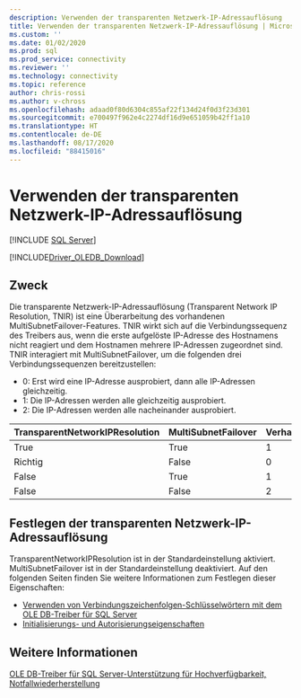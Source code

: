 ```yaml
---
description: Verwenden der transparenten Netzwerk-IP-Adressauflösung
title: Verwenden der transparenten Netzwerk-IP-Adressauflösung | Microsoft-Dokumentation
ms.custom: ''
ms.date: 01/02/2020
ms.prod: sql
ms.prod_service: connectivity
ms.reviewer: ''
ms.technology: connectivity
ms.topic: reference
author: chris-rossi
ms.author: v-chross
ms.openlocfilehash: adaad0f80d6304c855af22f134d24f0d3f23d301
ms.sourcegitcommit: e700497f962e4c2274df16d9e651059b42ff1a10
ms.translationtype: HT
ms.contentlocale: de-DE
ms.lasthandoff: 08/17/2020
ms.locfileid: "88415016"
---
```

# <a name="using-transparent-network-ip-resolution"></a>Verwenden der transparenten Netzwerk-IP-Adressauflösung
[!INCLUDE [SQL Server](../../../includes/applies-to-version/sql-asdb-asdbmi-asa-pdw.md)]

[!INCLUDE[Driver_OLEDB_Download](../../../includes/driver_oledb_download.md)]

## <a name="purpose"></a>Zweck
Die transparente Netzwerk-IP-Adressauflösung (Transparent Network IP Resolution, TNIR) ist eine Überarbeitung des vorhandenen MultiSubnetFailover-Features. TNIR wirkt sich auf die Verbindungssequenz des Treibers aus, wenn die erste aufgelöste IP-Adresse des Hostnamens nicht reagiert und dem Hostnamen mehrere IP-Adressen zugeordnet sind. TNIR interagiert mit MultiSubnetFailover, um die folgenden drei Verbindungssequenzen bereitzustellen:<br />
* 0: Erst wird eine IP-Adresse ausprobiert, dann alle IP-Adressen gleichzeitig.
* 1: Die IP-Adressen werden alle gleichzeitig ausprobiert.
* 2: Die IP-Adressen werden alle nacheinander ausprobiert.

|TransparentNetworkIPResolution|MultiSubnetFailover|Verhalten|
|--------|--------|--------|
|True|True|1|
|Richtig|False|0|
|False|True|1|
|False|False|2|

## <a name="setting-transparent-network-ip-resolution"></a>Festlegen der transparenten Netzwerk-IP-Adressauflösung
TransparentNetworkIPResolution ist in der Standardeinstellung aktiviert. MultiSubnetFailover ist in der Standardeinstellung deaktiviert. Auf den folgenden Seiten finden Sie weitere Informationen zum Festlegen dieser Eigenschaften: 
- [Verwenden von Verbindungszeichenfolgen-Schlüsselwörtern mit dem OLE DB-Treiber für SQL Server](..\applications\using-connection-string-keywords-with-oledb-driver-for-sql-server.md)
- [Initialisierungs- und Autorisierungseigenschaften](..\ole-db-data-source-objects\initialization-and-authorization-properties.md)

## <a name="see-also"></a>Weitere Informationen 
[OLE DB-Treiber für SQL Server-Unterstützung für Hochverfügbarkeit, Notfallwiederherstellung](./oledb-driver-for-sql-server-support-for-high-availability-disaster-recovery.md)
